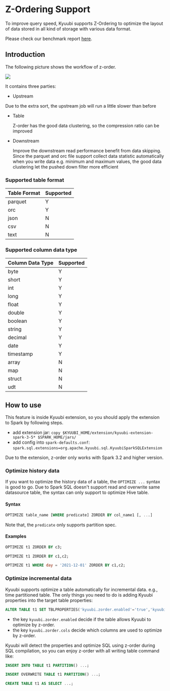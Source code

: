 <!--
- Licensed to the Apache Software Foundation (ASF) under one or more
- contributor license agreements.  See the NOTICE file distributed with
- this work for additional information regarding copyright ownership.
- The ASF licenses this file to You under the Apache License, Version 2.0
- (the "License"); you may not use this file except in compliance with
- the License.  You may obtain a copy of the License at
-
-   http://www.apache.org/licenses/LICENSE-2.0
-
- Unless required by applicable law or agreed to in writing, software
- distributed under the License is distributed on an "AS IS" BASIS,
- WITHOUT WARRANTIES OR CONDITIONS OF ANY KIND, either express or implied.
- See the License for the specific language governing permissions and
- limitations under the License.
-->

# Z-Ordering Support

To improve query speed, Kyuubi supports Z-Ordering to optimize the layout of data
stored in all kind of storage with various data format.

Please check our benchmark report [here](z-order-benchmark.md).

## Introduction

The following picture shows the workflow of z-order.

![](../../../imgs/extension/zorder-workflow.png)

It contains three parties:
- Upstream

Due to the extra sort, the upstream job will run a little slower than before

- Table

  Z-order has the good data clustering, so the compression ratio can be improved

- Downstream

  Improve the downstream read performance benefit from data skipping. Since the parquet and orc file support collect data statistic automatically when you write data e.g. minimum and maximum values, the good data clustering let the pushed down filter more efficient

### Supported table format

| Table Format | Supported |
|--------------|-----------|
| parquet      | Y         |
| orc          | Y         |
| json         | N         |
| csv          | N         |
| text         | N         |

### Supported column data type

| Column Data Type | Supported |
|------------------|-----------|
| byte             | Y         |
| short            | Y         |
| int              | Y         |
| long             | Y         |
| float            | Y         |
| double           | Y         |
| boolean          | Y         |
| string           | Y         |
| decimal          | Y         |
| date             | Y         |
| timestamp        | Y         |
| array            | N         |
| map              | N         |
| struct           | N         |
| udt              | N         |

## How to use

This feature is inside Kyuubi extension, so you should apply the extension to Spark by following steps.

- add extension jar: `copy $KYUUBI_HOME/extension/kyuubi-extension-spark-3-5* $SPARK_HOME/jars/`
- add config into `spark-defaults.conf`: `spark.sql.extensions=org.apache.kyuubi.sql.KyuubiSparkSQLExtension`

Due to the extension, z-order only works with Spark 3.2 and higher version.

### Optimize history data

If you want to optimize the history data of a table, the `OPTIMIZE ...` syntax is good to go. Due to Spark SQL doesn't support read and overwrite same datasource table, the syntax can only support to optimize Hive table.

#### Syntax

```sql
OPTIMIZE table_name [WHERE predicate] ZORDER BY col_name1 [, ...]
```

Note that, the `predicate` only supports partition spec.

#### Examples

```sql
OPTIMIZE t1 ZORDER BY c3;

OPTIMIZE t1 ZORDER BY c1,c2;

OPTIMIZE t1 WHERE day = '2021-12-01' ZORDER BY c1,c2;
```

### Optimize incremental data

Kyuubi supports optimize a table automatically for incremental data. e.g., time partitioned table. The only things you need to do is adding Kyuubi properties into the target table properties:

```sql
ALTER TABLE t1 SET TBLPROPERTIES('kyuubi.zorder.enabled'='true','kyuubi.zorder.cols'='c1,c2');
```

- the key `kyuubi.zorder.enabled` decide if the table allows Kyuubi to optimize by z-order.
- the key `kyuubi.zorder.cols` decide which columns are used to optimize by z-order.

Kyuubi will detect the properties and optimize SQL using z-order during SQL compilation, so you can enjoy z-order with all writing table command like:

```sql
INSERT INTO TABLE t1 PARTITION() ...;

INSERT OVERWRITE TABLE t1 PARTITION() ...;

CREATE TABLE t1 AS SELECT ...;
```

